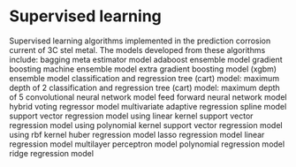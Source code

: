 # Supervised learning
Supervised learning algorithms implemented in the prediction corrosion current of 3C stel metal. The models developed from these algorithms include:
bagging meta estimator model
adaboost ensemble model
gradient boosting machine ensemble model
extra gradient boosting model (xgbm) ensemble model
classification and regression tree (cart) model: maximum depth of 2
classification and regression tree (cart) model: maximum depth of 5
convolutional neural network model
feed forward neural network model
hybrid voting regressor model
multivariate adaptive regression spline model
support vector regression model using linear kernel
support vector regression model using polynomial kernel
support vector regression model using rbf kernel
huber regression model
lasso regression model
linear regression model
multilayer perceptron model
polynomial regression model
ridge regression model

